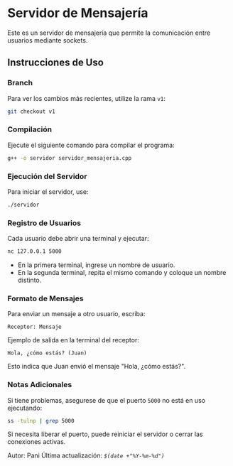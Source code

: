 # Servidor de Mensajería

Este es un servidor de mensajería que permite la comunicación entre usuarios mediante sockets.

## Instrucciones de Uso

### Branch
Para ver los cambios más recientes, utilize la rama `v1`:

```bash
git checkout v1
```

### Compilación
Ejecute el siguiente comando para compilar el programa:

```bash
g++ -o servidor servidor_mensajeria.cpp
```

### Ejecución del Servidor
Para iniciar el servidor, use:

```bash
./servidor
```

### Registro de Usuarios
Cada usuario debe abrir una terminal y ejecutar:

```bash
nc 127.0.0.1 5000
```

- En la primera terminal, ingrese un nombre de usuario.  
- En la segunda terminal, repita el mismo comando y coloque un nombre distinto.

### Formato de Mensajes
Para enviar un mensaje a otro usuario, escriba:

```
Receptor: Mensaje
```

Ejemplo de salida en la terminal del receptor:

```
Hola, ¿cómo estás? (Juan)
```

Esto indica que Juan envió el mensaje "Hola, ¿cómo estás?".

### Notas Adicionales
Si tiene problemas, asegurese de que el puerto `5000` no está en uso ejecutando:

```bash
ss -tulnp | grep 5000
```

Si necesita liberar el puerto, puede reiniciar el servidor o cerrar las conexiones activas.

Autor: Pani
Última actualización: *`$(date +"%Y-%m-%d")`*
